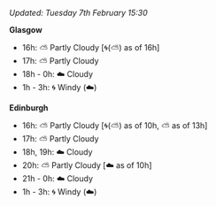 *Updated: Tuesday 7th February 15:30*

**Glasgow**

* 16h: :partly_sunny: Partly Cloudy [:cyclone:(:partly_sunny:) as of 16h]
* 17h: :partly_sunny: Partly Cloudy
* 18h - 0h: :cloud: Cloudy
* 1h - 3h: :cyclone: Windy (:cloud:)

**Edinburgh**

* 16h: :partly_sunny: Partly Cloudy [:cyclone:(:partly_sunny:) as of 10h, :partly_sunny: as of 13h]
* 17h: :partly_sunny: Partly Cloudy
* 18h, 19h: :cloud: Cloudy
* 20h: :partly_sunny: Partly Cloudy [:cloud: as of 10h]
* 21h - 0h: :cloud: Cloudy
* 1h - 3h: :cyclone: Windy (:cloud:)
